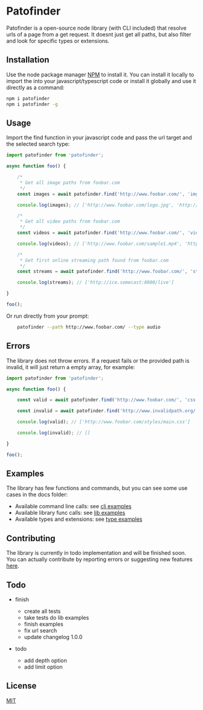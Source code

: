 # Patofinder

Patofinder is a open-source node library (with CLI included) that resolve urls of a page from a get request. It doesnt just get all paths, but also filter and look for specific types or extensions.

## Installation

Use the node package manager [NPM](https://www.npmjs.com/package/patofinder) to install it. You can install it locally to import the  into your javascript/typescript code or install it globally and use it directly as a command:

``` bash
npm i patofinder
npm i patofinder -g 
```

## Usage

Import the find function in your javascript code and pass the url target and the selected search type:

``` javascript
import patofinder from 'patofinder';

async function foo() {

    /*
     * Get all image paths from foobar.com
     */
    const images = await patofinder.find('http://www.foobar.com/', 'img');

    console.log(images); // ['http://www.foobar.com/logo.jpg', 'http://www.foobar.com/sample.png']

    /*
     * Get all video paths from foobar.com
     */
    const videos = await patofinder.find('http://www.foobar.com/', 'video');

    console.log(videos); // ['http://www.foobar.com/sample1.mp4', 'http://www.foobar.com/sample2.wmv']

    /*
     * Get first online streaming path found from foobar.com
     */
    const streams = await patofinder.find('http://www.foobar.com/', 'stream');

    console.log(streams); // ['http://ice.somecast:8000/live']

}

foo();
```

Or run directly from your prompt:

``` bash
    patofinder --path http://www.foobar.com/ --type audio
```

## Errors

The library does not throw errors. If a request fails or the provided path is invalid, it will just return a empty array, for example:

``` javascript
import patofinder from 'patofinder';

async function foo() {

    const valid = await patofinder.find('http://www.foobar.com/', 'css');

    const invalid = await patofinder.find('http://www.invalidpath.org/', 'php');

    console.log(valid); // ['http://www.foobar.com/styles/main.css']

    console.log(invalid); // []

}

foo();
```

## Examples

The library has few functions and commands, but you can see some use cases in the docs folder:

* Available command line calls: see [cli examples](./docs/example-cli.md)
* Available library func calls: see [lib examples](./docs/example-lib.md)
* Available types and extensions: see [type examples](./docs/example-type.md)

## Contributing

The library is currently in todo implementation and will be finished soon. You can actually contribute by reporting errors or suggesting new features [here](https://github.com/notelho/patofinder/issues).

## Todo

* finish
    - create all tests
    - take tests do lib examples
    - finish examples
    - fix url search
    - update changelog 1.0.0

* todo
    - add depth option
    - add limit option

## License

[MIT](./LICENSE)
